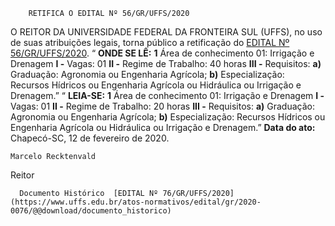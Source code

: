         RETIFICA O EDITAL Nº 56/GR/UFFS/2020  

 O REITOR DA UNIVERSIDADE FEDERAL DA FRONTEIRA SUL (UFFS), no uso de suas atribuições legais, torna público a retificação do [EDITAL Nº 56/GR/UFFS/2020](https://www.uffs.edu.br/atos-normativos/edital/gr/2020-0056).   “ **ONDE SE LÊ:** **1**  Área de conhecimento 01: Irrigação e Drenagem **I -**  Vagas: 01 **II -**  Regime de Trabalho: 40 horas **III -**  Requisitos: **a)**  Graduação: Agronomia ou Engenharia Agrícola; **b)**  Especialização: Recursos Hídricos ou Engenharia Agrícola ou Hidráulica ou Irrigação e Drenagem.”   “ **LEIA-SE:** **1**  Área de conhecimento 01: Irrigação e Drenagem **I -**  Vagas: 01 **II -**  Regime de Trabalho: 20 horas **III -**  Requisitos: **a)**  Graduação: Agronomia ou Engenharia Agrícola; **b)**  Especialização: Recursos Hídricos ou Engenharia Agrícola ou Hidráulica ou Irrigação e Drenagem.”      **Data do ato:** Chapecó-SC, 12 de fevereiro de 2020.   
 

    Marcelo Recktenvald   
 Reitor 

      Documento Histórico  [EDITAL Nº 76/GR/UFFS/2020](https://www.uffs.edu.br/atos-normativos/edital/gr/2020-0076/@@download/documento_historico)     
      